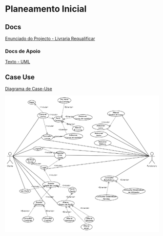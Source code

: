 # Planeamento Inicial
## Docs
[Enunciado do Projecto - Livraria Requalificar](Docs/Projeto.pdf)

### Docs de Apoio
[Texto - UML](Docs/UML.pdf)


## Case Use
[Diagrama de Case-Use](https://app.diagrams.net/?src=about#G1jZsvF--a0koeIQHv51fgQeugpGPUzqpi)

![Diagrama](/Ficheiros_de_Apoio/Projecto_Livraria.png)
